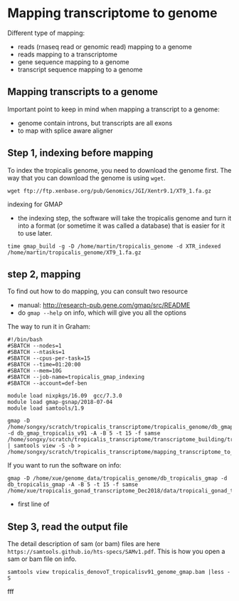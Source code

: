 # Mapping transcriptome to genome
Different type of mapping:
- reads (rnaseq read or genomic read) mapping to a genome
- reads mapping to a transcriptome
- gene sequence mapping to a genome
- transcript sequence mapping to a genome

## Mapping transcripts to a genome
Important point to keep in mind when mapping a transcript to a genome:
- genome contain introns, but transcripts are all exons
- to map with splice aware aligner

## Step 1, indexing before mapping
To index the tropicalis genome, you need to download the genome first. The way that you can download the genome is using `wget`.
```
wget ftp://ftp.xenbase.org/pub/Genomics/JGI/Xentr9.1/XT9_1.fa.gz
```

indexing for GMAP
- the indexing step, the software will take the tropicalis genome and turn it into a format (or sometime it was called a database) that is easier for it to use later. 
```
time gmap_build -g -D /home/martin/tropicalis_genome -d XTR_indexed /home/martin/tropicalis_genome/XT9_1.fa.gz
```

## step 2, mapping
To find out how to do mapping, you can consult two resource
- manual: http://research-pub.gene.com/gmap/src/README
- do `gmap --help` on info, which will give you all the options

The way to run it in Graham:
```
#!/bin/bash
#SBATCH --nodes=1
#SBATCH --ntasks=1
#SBATCH --cpus-per-task=15
#SBATCH --time=01:20:00
#SBATCH --mem=10G
#SBATCH --job-name=tropicalis_gmap_indexing
#SBATCH --account=def-ben

module load nixpkgs/16.09  gcc/7.3.0
module load gmap-gsnap/2018-07-04
module load samtools/1.9

gmap -D /home/songxy/scratch/tropicalis_transcriptome/tropicalis_genome/db_gmap_tropicalis_v91 -d db_gmap_tropicalis_v91 -A -B 5 -t 15 -f samse /home/songxy/scratch/tropicalis_transcriptome/transcriptome_building/tropicalis_transcriptome_trinityOut.Trinity.SuperTrans.fasta | samtools view -S -b > /home/songxy/scratch/tropicalis_transcriptome/mapping_transcriptome_to_genome/tropicalis_denovoT_tropicalisv91_genome_gmap.bam
```
If you want to run the software on info:
```
gmap -D /home/xue/genome_data/tropicalis_genome/db_tropicalis_gmap -d db_tropicalis_gmap -A -B 5 -t 15 -f samse /home/xue/tropicalis_gonad_transcriptome_Dec2018/data/tropicali_gonad_transcriptome_trinityOut/tropicalis_transcriptome_build_dec2018/tropicalis_transcriptome_trinityOut.Trinity.fasta 
```
- first line of 


## Step 3, read the output file
The detail description of sam (or bam) files are here `https://samtools.github.io/hts-specs/SAMv1.pdf`.
This is how you open a sam or bam file on info. 
```
samtools view tropicalis_denovoT_tropicalisv91_genome_gmap.bam |less -S
```

fff



